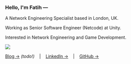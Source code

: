 ### Hello, I'm Fatih —

A Network Engineering Specialist based in London, UK.

Working as Senior Software Engineer (Netcode) at Unity.

Interested in Network Engineering and Game Development.

![](https://mfatihmar.herokuapp.com/about-pixel.gif)

[Blog →](https://mfatihmar.com/blog) _(todo!)_
&nbsp;&nbsp;&nbsp;|&nbsp;&nbsp;&nbsp;
[LinkedIn →](https://linkedin.com/in/mfatihmar)
&nbsp;&nbsp;&nbsp;|&nbsp;&nbsp;&nbsp;
[GitHub →](https://github.com/mfatihmar)
